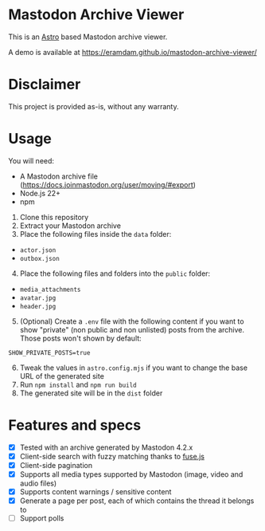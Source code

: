 # Mastodon Archive Viewer

This is an [Astro](https://astro.build) based Mastodon archive viewer.

A demo is available at https://eramdam.github.io/mastodon-archive-viewer/

# Disclaimer

This project is provided as-is, without any warranty.

# Usage

You will need:

- A Mastodon archive file (https://docs.joinmastodon.org/user/moving/#export)
- Node.js 22+
- npm

1. Clone this repository
2. Extract your Mastodon archive
3. Place the following files inside the `data` folder:

- `actor.json`
- `outbox.json`

4. Place the following files and folders into the `public` folder:

- `media_attachments`
- `avatar.jpg`
- `header.jpg`

5. (Optional) Create a `.env` file with the following content if you want to show "private" (non public and non unlisted) posts from the archive. Those posts won't shown by default:

```
SHOW_PRIVATE_POSTS=true
```

6. Tweak the values in `astro.config.mjs` if you want to change the base URL of the generated site
7. Run `npm install` and `npm run build`
8. The generated site will be in the `dist` folder

# Features and specs

- [x] Tested with an archive generated by Mastodon 4.2.x
- [x] Client-side search with fuzzy matching thanks to [fuse.js](https://fusejs.io/)
- [x] Client-side pagination
- [x] Supports all media types supported by Mastodon (image, video and audio files)
- [x] Supports content warnings / sensitive content
- [x] Generate a page per post, each of which contains the thread it belongs to
- [ ] Support polls
